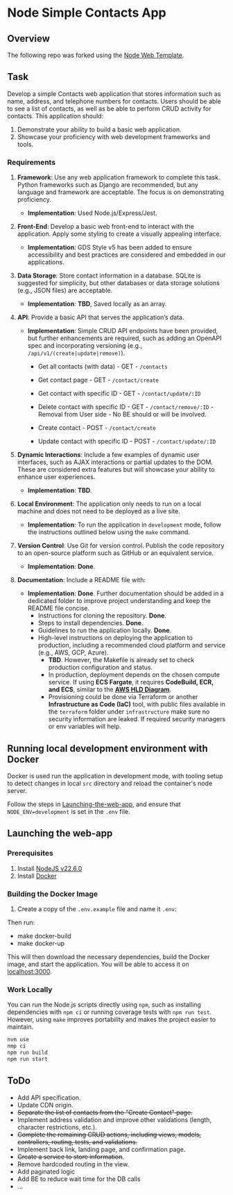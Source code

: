# Node Simple Contacts App

## Overview

The following repo was forked using the [Node Web Template](https://github.com/cabinetoffice/node-web-template).

## Task

Develop a simple Contacts web application that stores information such as name, address, and telephone numbers for contacts. Users should be able to see a list of contacts, as well as be able to perform CRUD activity for contacts. This application should:

1. Demonstrate your ability to build a basic web application.
2. Showcase your proficiency with web development frameworks and tools.

### Requirements

1. **Framework**: Use any web application framework to complete this task. Python frameworks such as Django are recommended, but any language and framework are acceptable. The focus is on demonstrating proficiency.  
   - **Implementation**: Used Node.js/Express/Jest.  

2. **Front-End**: Develop a basic web front-end to interact with the application. Apply some styling to create a visually appealing interface.  
   - **Implementation**: GDS Style v5 has been added to ensure accessibility and best practices are considered and embedded in our applications.  

3. **Data Storage**: Store contact information in a database. SQLite is suggested for simplicity, but other databases or data storage solutions (e.g., JSON files) are acceptable.  
   - **Implementation**: **TBD**, Saved locally as an array.

4. **API**: Provide a basic API that serves the application’s data.  
   - **Implementation**: Simple CRUD API endpoints have been provided, but further enhancements are required, such as adding an OpenAPI spec and incorporating versioning (e.g., `/api/v1/(create|update|remove)`).
      - Get all contacts (with data)      - GET - `/contacts`
      - Get contact page                  - GET - `/contact/create`
      - Get contact with specific ID      - GET - `/contact/update/:ID`

      - Delete contact with specific ID   - GET - `/contact/remove/:ID` - Removal from User side - No BE should or will be involved.

      - Create contact                    - POST - `/contact/create`
      - Update contact with specific ID   - POST - `/contact/update/:ID`

5. **Dynamic Interactions**: Include a few examples of dynamic user interfaces, such as AJAX interactions or partial updates to the DOM. These are considered extra features but will showcase your ability to enhance user experiences.  
   - **Implementation**: **TBD**.  

6. **Local Environment**: The application only needs to run on a local machine and does not need to be deployed as a live site.  
   - **Implementation**: To run the application in `development` mode, follow the instructions outlined below using the `make` command.  

7. **Version Control**: Use Git for version control. Publish the code repository to an open-source platform such as GitHub or an equivalent service.  
   - **Implementation**: **Done**.  

8. **Documentation**: Include a README file with:  
   - **Implementation**: **Done**. Further documentation should be added in a dedicated folder to improve project understanding and keep the README file concise.  
     - Instructions for cloning the repository. **Done**.  
     - Steps to install dependencies. **Done**.  
     - Guidelines to run the application locally. **Done**.  
     - High-level instructions on deploying the application to production, including a recommended cloud platform and service (e.g., AWS, GCP, Azure).  
       - **TBD**. However, the Makefile is already set to check production configuration and status.  
       - In production, deployment depends on the chosen compute service. If using **ECS Fargate**, it requires **CodeBuild, ECR, and ECS**, similar to the **[AWS HLD Diagram](https://github.com/cabinetoffice/request-service-access/blob/main/docs/GitHub%20Requests%20(Application%20%26%20Terraform).md)**.  
       - Provisioning could be done via Terraform or another **Infrastructure as Code (IaC)** tool, with public files available in the `terraform` folder under `infrastructure` make sure no security information are leaked. If required security managers or env variables will help.

## Running local development environment with Docker

Docker is used run the application in development mode, with tooling setup to detect changes in local `src` directory and reload the container's node server.

Follow the steps in [Launching-the-web-app](#launching-the-web-app), and ensure that `NODE_ENV=development` is set in the `.env` file.

## Launching the web-app

### Prerequisites

1. Install [NodeJS v22.6.0](https://nodejs.org/en)
2. Install [Docker](https://www.docker.com/get-started)

### Building the Docker Image

1. Create a copy of the `.env.example` file and name it `.env`:

 Then run:

- make docker-build
- make docker-up

This will then download the necessary dependencies, build the Docker image, and start the application.
You will be able to access it on [localhost:3000](localhost:3000).

### Work Locally

You can run the Node.js scripts directly using `npm`, such as installing dependencies with `npm ci` or running coverage tests with `npm run test`. However, using `make` improves portability and makes the project easier to maintain.  

```sh
nvm use
nmp ci
npm run build
npm run start
```

## ToDo

- Add API specification.
- Update CDN origin.
- ~~Separate the list of contacts from the "Create Contact" page.~~
- Implement address validation and improve other validations (length, character restrictions, etc.).
- ~~Complete the remaining CRUD actions, including views, models, controllers, routing, tests, and validations.~~
- Implement back link, landing page, and confirmation page.
- ~~Create a service to store information~~.
- Remove hardcoded routing in the view.
- Add paginated logic
- Add BE to reduce wait time for the DB calls
- ...
